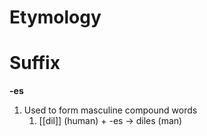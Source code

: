 # Etymology
# Suffix
**-es**
1. Used to form masculine compound words
	1. [[dil]] (human) + -es → diles (man)